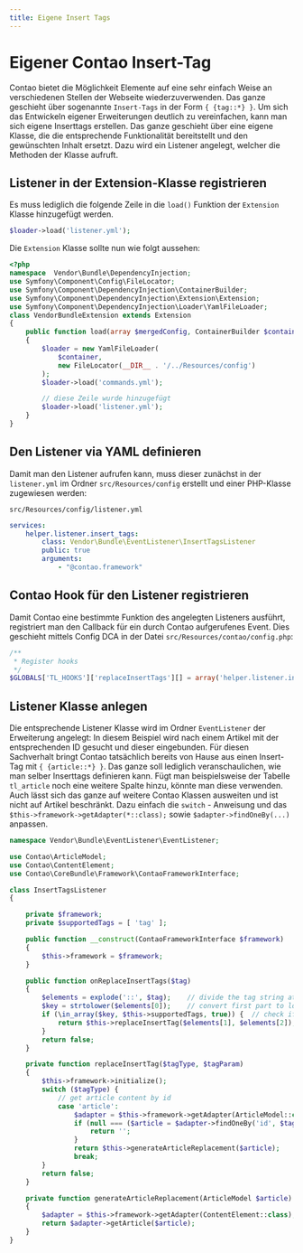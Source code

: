 ```yaml
---
title: Eigene Insert Tags
---
```


# Eigener Contao Insert-Tag

Contao bietet die Möglichkeit Elemente auf eine sehr einfach Weise an verschiedenen Stellen der Webseite wiederzuverwenden. Das ganze geschieht über sogenannte `Insert-Tags` in der Form `{ {tag::*} }`. Um sich das Entwickeln eigener Erweiterungen deutlich zu vereinfachen, kann man sich eigene Inserttags erstellen. Das ganze geschieht über eine eigene Klasse, die die entsprechende Funktionalität bereitstellt und den gewünschten Inhalt ersetzt. Dazu wird ein Listener angelegt, welcher die Methoden der Klasse aufruft.

## Listener in der Extension-Klasse registrieren

Es muss lediglich die folgende Zeile in die `load()` Funktion der `Extension` Klasse hinzugefügt werden.

```php
$loader->load('listener.yml');
```

Die `Extension` Klasse sollte nun wie folgt aussehen:

```php
<?php
namespace  Vendor\Bundle\DependencyInjection;
use Symfony\Component\Config\FileLocator;
use Symfony\Component\DependencyInjection\ContainerBuilder;
use Symfony\Component\DependencyInjection\Extension\Extension;
use Symfony\Component\DependencyInjection\Loader\YamlFileLoader;
class VendorBundleExtension extends Extension
{
    public function load(array $mergedConfig, ContainerBuilder $container): void
    {
        $loader = new YamlFileLoader(
            $container,
            new FileLocator(__DIR__ . '/../Resources/config')
        );
        $loader->load('commands.yml');

        // diese Zeile wurde hinzugefügt
        $loader->load('listener.yml');
    }
}
```

## Den Listener via YAML definieren

Damit man den Listener aufrufen kann, muss dieser zunächst in der `listener.yml` im Ordner `src/Resources/config` erstellt und einer PHP-Klasse zugewiesen werden:

`src/Resources/config/listener.yml`

```yml
services:
    helper.listener.insert_tags:
        class: Vendor\Bundle\EventListener\InsertTagsListener
        public: true
        arguments:
            - "@contao.framework"
```

## Contao Hook für den Listener registrieren

Damit Contao eine bestimmte Funktion des angelegten Listeners ausführt, registriert man den Callback für ein durch Contao aufgerufenes Event. Dies geschieht mittels Config DCA in der Datei `src/Resources/contao/config.php`:

```php
/**
 * Register hooks
 */
$GLOBALS['TL_HOOKS']['replaceInsertTags'][] = array('helper.listener.insert_tags', 'onReplaceInsertTags');
```

## Listener Klasse anlegen

Die entsprechende Listener Klasse wird im Ordner `EventListener` der Erweiterung angelegt:
In diesem Beispiel wird nach einem Artikel mit der entsprechenden ID gesucht und dieser eingebunden. Für diesen Sachverhalt bringt Contao tatsächlich bereits von Hause aus einen Insert-Tag mit `{ {article::*} }`. Das ganze soll lediglich veranschaulichen, wie man selber Inserttags definieren kann. Fügt man beispielsweise der Tabelle `tl_article` noch eine weitere Spalte hinzu, könnte man diese verwenden. Auch lässt sich das ganze auf weitere Contao Klassen ausweiten und ist nicht auf Artikel beschränkt. Dazu einfach die `switch` - Anweisung und das `$this->framework->getAdapter(*::class);` sowie `$adapter->findOneBy(...)` anpassen.

```php
namespace Vendor\Bundle\EventListener\EventListener;

use Contao\ArticleModel;
use Contao\ContentElement;
use Contao\CoreBundle\Framework\ContaoFrameworkInterface;

class InsertTagsListener
{

    private $framework;
    private $supportedTags = [ 'tag' ];

    public function __construct(ContaoFrameworkInterface $framework)
    {
        $this->framework = $framework;
    }

    public function onReplaceInsertTags($tag)
    {
        $elements = explode('::', $tag);    // divide the tag string at the '::'
        $key = strtolower($elements[0]);    // convert first part to lowercase string
        if (\in_array($key, $this->supportedTags, true)) {  // check if the tag is supported from this class
            return $this->replaceInsertTag($elements[1], $elements[2]);   // Replaces an event-related insert tag.
        }
        return false;
    }

    private function replaceInsertTag($tagType, $tagParam)
    {
        $this->framework->initialize();
        switch ($tagType) {
            // get article content by id
            case 'article':
                $adapter = $this->framework->getAdapter(ArticleModel::class);
                if (null === ($article = $adapter->findOneBy('id', $tagParam))) {
                    return '';
                }
                return $this->generateArticleReplacement($article);
                break;
        }
        return false;
    }

    private function generateArticleReplacement(ArticleModel $article)
    {
        $adapter = $this->framework->getAdapter(ContentElement::class);
        return $adapter->getArticle($article);
    }
}
```
